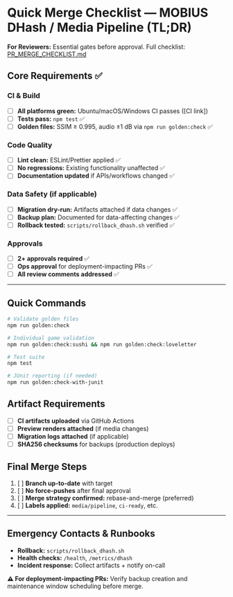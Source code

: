 # Quick Merge Checklist — MOBIUS DHash / Media Pipeline (TL;DR)

**For Reviewers:** Essential gates before approval. Full checklist: [PR_MERGE_CHECKLIST.md](./PR_MERGE_CHECKLIST.md)

## Core Requirements ✅

### CI & Build
- [ ] **All platforms green:** Ubuntu/macOS/Windows CI passes ([CI link])
- [ ] **Tests pass:** `npm test` ✅
- [ ] **Golden files:** SSIM ≥ 0.995, audio ±1 dB via `npm run golden:check` ✅

### Code Quality
- [ ] **Lint clean:** ESLint/Prettier applied ✅
- [ ] **No regressions:** Existing functionality unaffected ✅
- [ ] **Documentation updated** if APIs/workflows changed ✅

### Data Safety (if applicable)
- [ ] **Migration dry-run:** Artifacts attached if data changes ✅
- [ ] **Backup plan:** Documented for data-affecting changes ✅
- [ ] **Rollback tested:** `scripts/rollback_dhash.sh` verified ✅

### Approvals
- [ ] **2+ approvals required** ✅
- [ ] **Ops approval** for deployment-impacting PRs ✅
- [ ] **All review comments addressed** ✅

---

## Quick Commands

```bash
# Validate golden files
npm run golden:check

# Individual game validation  
npm run golden:check:sushi && npm run golden:check:loveletter

# Test suite
npm test

# JUnit reporting (if needed)
npm run golden:check-with-junit
```

## Artifact Requirements
- [ ] **CI artifacts uploaded** via GitHub Actions
- [ ] **Preview renders attached** (if media changes)
- [ ] **Migration logs attached** (if applicable)
- [ ] **SHA256 checksums** for backups (production deploys)

## Final Merge Steps
1. [ ] **Branch up-to-date** with target
2. [ ] **No force-pushes** after final approval
3. [ ] **Merge strategy confirmed:** rebase-and-merge (preferred)
4. [ ] **Labels applied:** `media/pipeline`, `ci-ready`, etc.

---

## Emergency Contacts & Runbooks
- **Rollback:** `scripts/rollback_dhash.sh`
- **Health checks:** `/health`, `/metrics/dhash`
- **Incident response:** Collect artifacts + notify on-call

**⚠️ For deployment-impacting PRs:** Verify backup creation and maintenance window scheduling before merge.